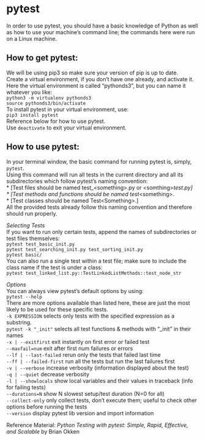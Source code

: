 # pytest  
In order to use pytest, you should have a basic knowledge of Python as well as how to use your machine’s command line; the commands here were run on a Linux machine.  
  
## How to get pytest:  
  
We will be using pip3 so make sure your version of pip is up to date.  
Create a virtual environment, if you don’t have one already, and activate it. Here the virtual environment is called “pythonds3”, but you can name it whatever you like:  
	`python3 -m virtualenv pythonds3`  
	`source pythonds3/bin/activate`  
To install pytest in your virtual environment, use:  
	`pip3 install pytest`  
Reference below for how to use pytest.  
Use `deactivate` to exit your virtual environment.  
  
  
## How to use pytest:  
  
In your terminal window, the basic command for running pytest is, simply, `pytest`.  
Using this command will run all tests in the current directory and all its subdirectories which follow pytest’s naming convention:  
	* [Test files should be named test_\<something\>.py or \<somthing\>_test.py]  
	* [Test methods and functions should be named test_\<something\>.  
	* [Test classes should be named Test\<Something\>.]  
All the provided tests already follow this naming convention and therefore should run properly.  
  
*Selecting Tests*  
If you want to run only certain tests, append the names of subdirectories or test files themselves:  
	`pytest test_basic_init.py`  
	`pytest test_searching_init.py test_sorting_init.py`  
	`pytest basic/`  
You can also run a single test within a test file; make sure to include the class name if the test is under a class:  
	`pytest test_linked_list.py::TestLinkedListMethods::test_node_str`  
  
*Options*  
You can always view pytest’s default options by using:  
	`pytest --help`  
There are more options available than listed here, these are just the most likely to be used for these specific tests.  
	`-k EXPRESSION`		selects only tests with the specified expression as a substring.  
					`pytest -k "_init"` selects all test functions & methods with “_init” in their names  
	`-x | --exitfirst`	exit instantly on first error or failed test  
	`--maxfail=num`		exit after first num failures or errors  
	`--lf | --last-failed`	rerun only the tests that failed last time  
	`--ff | --failed-first`	run all the tests but run the last failures first  
	`-v | --verbose`	increase verbosity (information displayed about the test)  
	`-q | --quiet`		decrease verbosity  
	`-l | --showlocals`	show local variables and their values in traceback (info for failing tests)  
	`--durations=N`		show N slowest setup/test duration (N=0 for all)  
	`--collect-only`	only collect tests, don’t execute them; useful to check other options before running the tests  
	`--version`		display pytest lib version and import information  
  
Reference Material: *Python Testing with pytest: Simple, Rapid, Effective, and Scalable* by Brian Okken  

